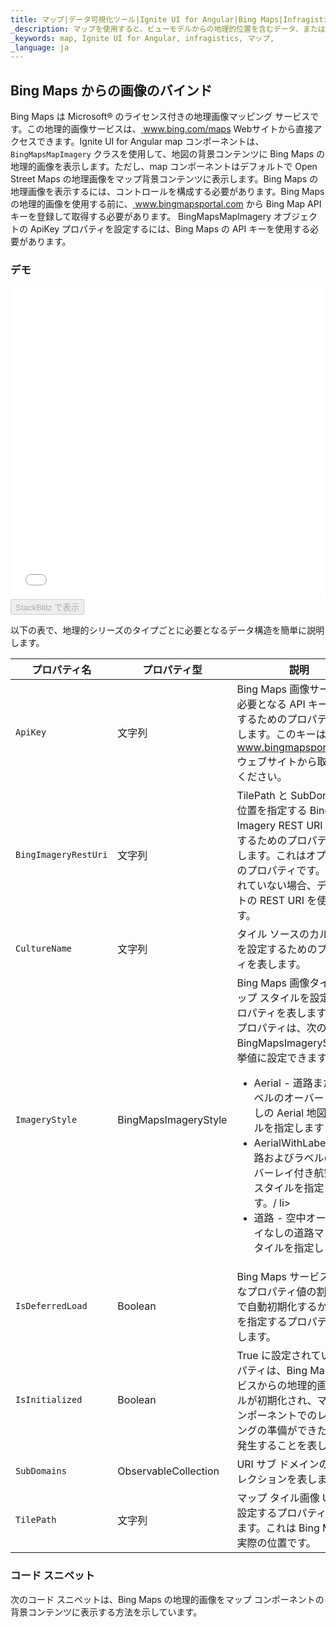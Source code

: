 ```yaml
---
title: マップ|データ可視化ツール|Ignite UI for Angular|Bing Maps|Infragistics
_description: マップを使用すると、ビューモデルからの地理的位置を含むデータ、またはシェープファイルから地理的画像マップにロードされた地理空間データを表示できます。
_keywords: map, Ignite UI for Angular, infragistics, マップ,
_language: ja
---
```


## Bing Maps からの画像のバインド

Bing Maps は Microsoft® のライセンス付きの地理画像マッピング サービスです。この地理的画像サービスは、<a href="http://www.bing.com/maps" target="blank"> www.bing.com/maps </a> Webサイトから直接アクセスできます。Ignite UI for Angular map コンポーネントは、`BingMapsMapImagery` クラスを使用して、地図の背景コンテンツに Bing Maps の地理的画像を表示します。ただし、map コンポーネントはデフォルトで Open Street Maps の地理画像をマップ背景コンテンツに表示します。Bing Maps の地理画像を表示するには、コントロールを構成する必要があります。Bing Maps の地理的画像を使用する前に、<a href="http://www.bingmapsportal.coms" target="_blank"> www.bingmapsportal.com </a> から Bing Map API キーを登録して取得する必要があります。 BingMapsMapImagery オブジェクトの ApiKey プロパティを設定するには、Bing Maps の API キーを使用する必要があります。

### デモ

<div class="sample-container loading" style="height: 500px">
    <iframe id="geo-map-display-bing-imagery-iframe" src='{environment:dvDemosBaseUrl}/maps/geo-map-display-bing-imagery' width="100%" height="100%" seamless frameBorder="0" onload="onXPlatSampleIframeContentLoaded(this);"></iframe>
</div>
<div>
    <button data-localize="stackblitz" disabled class="stackblitz-btn"   data-iframe-id="geo-map-display-bing-imagery-iframe" data-demos-base-url="{environment:dvDemosBaseUrl}">StackBlitz で表示
    </button>
</div>

<div class="divider--half"></div>

以下の表で、地理的シリーズのタイプごとに必要となるデータ構造を簡単に説明します。

| プロパティ名               | プロパティ型                       | 説明                                                                                                                                                                                                                                                                 |
| -------------------- | ---------------------------- | ------------------------------------------------------------------------------------------------------------------------------------------------------------------------------------------------------------------------------------------------------------------ |
| `ApiKey`             | 文字列                          | Bing Maps 画像サービスで必要となる API キーを設定するためのプロパティを表します。このキーは <a href="http://www.bingmapsportal.coms" target="blank"> www.bingmapsportal.com </a> ウェブサイトから取得してください。                                                                                                       |
| `BingImageryRestUri` | 文字列                          | TilePath と SubDomain の位置を指定する Bing Imagery REST URI を設定するためのプロパティを表します。これはオプションのプロパティです。指定されていない場合、デフォルトの REST URI を使用します。                                                                                                                                         |
| `CultureName`        | 文字列                          | タイル ソースのカルチャ名を設定するためのプロパティを表します。                                                                                                                                                                                                                                   |
| `ImageryStyle`       | BingMapsImageryStyle         | Bing Maps 画像タイルのマップ スタイルを設定するプロパティを表します。このプロパティは、次の BingMapsImageryStyle 列挙値に設定できます。<ul> <li> Aerial  - 道路またはラベルのオーバーレイなしの Aerial 地図スタイルを指定します</li> <li> AerialWithLabels  - 道路およびラベルのオーバーレイ付き航空地図スタイルを指定します。/ li> <li>道路 - 空中オーバーレイなしの道路マップ スタイルを指定します</li> </ul> |
| `IsDeferredLoad`     | Boolean                      | Bing Maps サービスが有効なプロパティ値の割り当てで自動初期化するかどうかを指定するプロパティを表します。                                                                                                                                                                                                          |
| `IsInitialized`      | Boolean                      | True に設定されているプロパティは、Bing Maps サービスからの地理的画像タイルが初期化され、マップ コンポーネントでのレンダリングの準備ができたときに発生することを表します。                                                                                                                                                                      |
| `SubDomains`         | ObservableCollection<string> | URI サブ ドメインの画像コレクションを表します。                                                                                                                                                                                                                                         |
| `TilePath`           | 文字列                          | マップ タイル画像 URI を設定するプロパティを表します。これは Bing Maps の実際の位置です。                                                                                                                                                                                                              |

### コード スニペット

次のコード スニペットは、Bing Maps の地理的画像をマップ コンポーネントの背景コンテンツに表示する方法を示しています。
